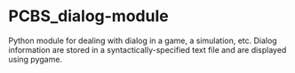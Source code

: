 # PCBS_dialog-module
Python module for dealing with dialog in a game, a simulation, etc. Dialog information are stored in a syntactically-specified text file and are displayed using pygame.
